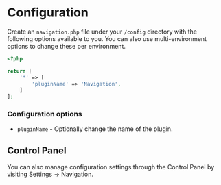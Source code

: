 # Configuration

Create an `navigation.php` file under your `/config` directory with the following options available to you. You can also use multi-environment options to change these per environment.

```php
<?php

return [
    '*' => [
        'pluginName' => 'Navigation',
    ]
];
```

### Configuration options

- `pluginName` - Optionally change the name of the plugin.

## Control Panel

You can also manage configuration settings through the Control Panel by visiting Settings → Navigation.
